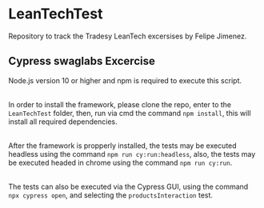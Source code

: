 # LeanTechTest
Repository to track the Tradesy LeanTech excersises by Felipe Jimenez.

## Cypress swaglabs Excercise
Node.js version 10 or higher and npm is required to execute this script. <br /><br />

In order to install the framework, please clone the repo, enter to the `LeanTechTest` folder, then, run via cmd the command
`npm install`, this will install all required dependencies. <br /><br />

After the framework is propperly installed, the tests may be executed headless using the command `npm run cy:run:headless`, 
also, the tests may be executed headed in chrome using the command `npm run cy:run`. <br /><br />

The tests can also be executed via the Cypress GUI, using the command `npx cypress open`, and selecting the
`productsInteraction` test.